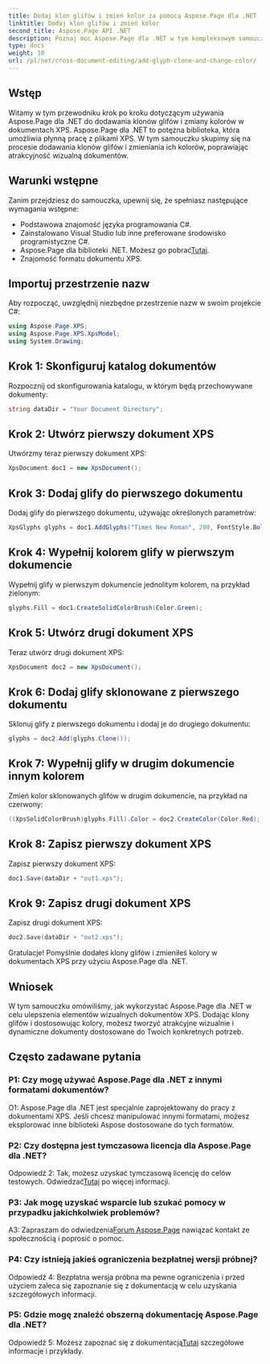 ```yaml
---
title: Dodaj klon glifów i zmień kolor za pomocą Aspose.Page dla .NET
linktitle: Dodaj klon glifów i zmień kolor
second_title: Aspose.Page API .NET
description: Poznaj moc Aspose.Page dla .NET w tym kompleksowym samouczku. Dowiedz się, jak bez wysiłku dodawać klony glifów i zmieniać kolory w dokumentach XPS.
type: docs
weight: 10
url: /pl/net/cross-document-editing/add-glyph-clone-and-change-color/
---
```

## Wstęp

Witamy w tym przewodniku krok po kroku dotyczącym używania Aspose.Page dla .NET do dodawania klonów glifów i zmiany kolorów w dokumentach XPS. Aspose.Page dla .NET to potężna biblioteka, która umożliwia płynną pracę z plikami XPS. W tym samouczku skupimy się na procesie dodawania klonów glifów i zmieniania ich kolorów, poprawiając atrakcyjność wizualną dokumentów.

## Warunki wstępne

Zanim przejdziesz do samouczka, upewnij się, że spełniasz następujące wymagania wstępne:

- Podstawowa znajomość języka programowania C#.
- Zainstalowano Visual Studio lub inne preferowane środowisko programistyczne C#.
-  Aspose.Page dla biblioteki .NET. Możesz go pobrać[Tutaj](https://releases.aspose.com/page/net/).
- Znajomość formatu dokumentu XPS.

## Importuj przestrzenie nazw

Aby rozpocząć, uwzględnij niezbędne przestrzenie nazw w swoim projekcie C#:

```csharp
using Aspose.Page.XPS;
using Aspose.Page.XPS.XpsModel;
using System.Drawing;
```

## Krok 1: Skonfiguruj katalog dokumentów

Rozpocznij od skonfigurowania katalogu, w którym będą przechowywane dokumenty:

```csharp
string dataDir = "Your Document Directory";
```

## Krok 2: Utwórz pierwszy dokument XPS

Utwórzmy teraz pierwszy dokument XPS:

```csharp
XpsDocument doc1 = new XpsDocument();
```

## Krok 3: Dodaj glify do pierwszego dokumentu

Dodaj glify do pierwszego dokumentu, używając określonych parametrów:

```csharp
XpsGlyphs glyphs = doc1.AddGlyphs("Times New Roman", 200, FontStyle.Bold, 50, 250, "Test");
```

## Krok 4: Wypełnij kolorem glify w pierwszym dokumencie

Wypełnij glify w pierwszym dokumencie jednolitym kolorem, na przykład zielonym:

```csharp
glyphs.Fill = doc1.CreateSolidColorBrush(Color.Green);
```

## Krok 5: Utwórz drugi dokument XPS

Teraz utwórz drugi dokument XPS:

```csharp
XpsDocument doc2 = new XpsDocument();
```

## Krok 6: Dodaj glify sklonowane z pierwszego dokumentu

Sklonuj glify z pierwszego dokumentu i dodaj je do drugiego dokumentu:

```csharp
glyphs = doc2.Add(glyphs.Clone());
```

## Krok 7: Wypełnij glify w drugim dokumencie innym kolorem

Zmień kolor sklonowanych glifów w drugim dokumencie, na przykład na czerwony:

```csharp
((XpsSolidColorBrush)glyphs.Fill).Color = doc2.CreateColor(Color.Red);
```

## Krok 8: Zapisz pierwszy dokument XPS

Zapisz pierwszy dokument XPS:

```csharp
doc1.Save(dataDir + "out1.xps");
```

## Krok 9: Zapisz drugi dokument XPS

Zapisz drugi dokument XPS:

```csharp
doc2.Save(dataDir + "out2.xps");
```

Gratulacje! Pomyślnie dodałeś klony glifów i zmieniłeś kolory w dokumentach XPS przy użyciu Aspose.Page dla .NET.

## Wniosek

W tym samouczku omówiliśmy, jak wykorzystać Aspose.Page dla .NET w celu ulepszenia elementów wizualnych dokumentów XPS. Dodając klony glifów i dostosowując kolory, możesz tworzyć atrakcyjne wizualnie i dynamiczne dokumenty dostosowane do Twoich konkretnych potrzeb.

## Często zadawane pytania

### P1: Czy mogę używać Aspose.Page dla .NET z innymi formatami dokumentów?

O1: Aspose.Page dla .NET jest specjalnie zaprojektowany do pracy z dokumentami XPS. Jeśli chcesz manipulować innymi formatami, możesz eksplorować inne biblioteki Aspose dostosowane do tych formatów.

### P2: Czy dostępna jest tymczasowa licencja dla Aspose.Page dla .NET?

 Odpowiedź 2: Tak, możesz uzyskać tymczasową licencję do celów testowych. Odwiedzać[Tutaj](https://purchase.aspose.com/temporary-license/) po więcej informacji.

### P3: Jak mogę uzyskać wsparcie lub szukać pomocy w przypadku jakichkolwiek problemów?

 A3: Zapraszam do odwiedzenia[Forum Aspose.Page](https://forum.aspose.com/c/page/39) nawiązać kontakt ze społecznością i poprosić o pomoc.

### P4: Czy istnieją jakieś ograniczenia bezpłatnej wersji próbnej?

Odpowiedź 4: Bezpłatna wersja próbna ma pewne ograniczenia i przed użyciem zaleca się zapoznanie się z dokumentacją w celu uzyskania szczegółowych informacji.

### P5: Gdzie mogę znaleźć obszerną dokumentację Aspose.Page dla .NET?

 Odpowiedź 5: Możesz zapoznać się z dokumentacją[Tutaj](https://reference.aspose.com/page/net/) szczegółowe informacje i przykłady.